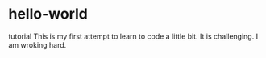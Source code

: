 # hello-world
tutorial
This is my first attempt to learn to code a little bit.  It is challenging.  I am wroking hard.
